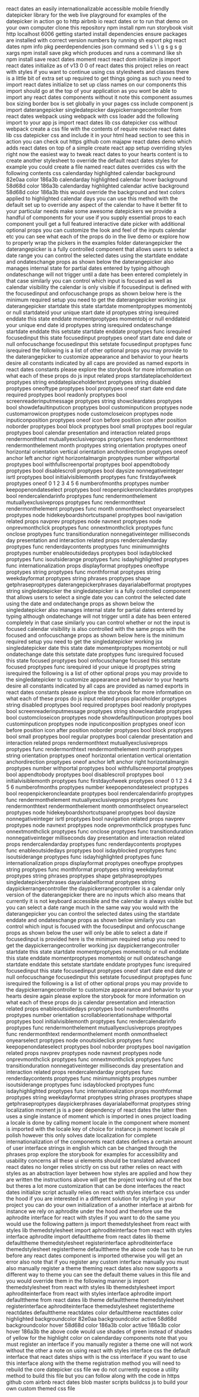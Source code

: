 react dates an easily internationalizable accessible mobile friendly datepicker library for the web live playground for examples of the datepicker in action go to http airbnb io react dates or to run that demo on your own computer clone this repository npm install npm run storybook visit http localhost 6006 getting started install dependencies ensure packages are installed with correct version numbers by running sh export pkg react dates npm info pkg peerdependencies json command sed s \ \ g s g s g xargs npm install save pkg which produces and runs a command like sh npm install save react dates moment react react dom initialize js import react dates initialize as of v13 0 0 of react dates this project relies on react with styles if you want to continue using css stylesheets and classes there is a little bit of extra set up required to get things going as such you need to import react dates initialize to set up class names on our components this import should go at the top of your application as you wont be able to import any react dates components without it note this component assumes box sizing border box is set globally in your pages css include component js import daterangepicker singledatepicker daypickerrangecontroller from react dates webpack using webpack with css loader add the following import to your app js import react dates lib css datepicker css without webpack create a css file with the contents of require resolve react dates lib css datepicker css and include it in your html head section to see this in action you can check out https github com majapw react dates demo which adds react dates on top of a simple create react app setup overriding styles right now the easiest way to tweak react dates to your hearts content is to create another stylesheet to override the default react dates styles for example you could create a file named react dates overrides css with the following contents css calendarday highlighted calendar background 82e0aa color 186a3b calendarday highlighted calendar hover background 58d68d color 186a3b calendarday highlighted calendar active background 58d68d color 186a3b this would override the background and text colors applied to highlighted calendar days you can use this method with the default set up to override any aspect of the calendar to have it better fit to your particular needs make some awesome datepickers we provide a handful of components for your use if you supply essential props to each component youll get a full featured interactive date picker with additional optional props you can customize the look and feel of the inputs calendar etc you can see what each of the props do in the live demo or explore how to properly wrap the pickers in the examples folder daterangepicker the daterangepicker is a fully controlled component that allows users to select a date range you can control the selected dates using the startdate enddate and ondateschange props as shown below the daterangepicker also manages internal state for partial dates entered by typing although ondateschange will not trigger until a date has been entered completely in that case similarly you can control which input is focused as well as calendar visibility the calendar is only visible if focusedinput is defined with the focusedinput and onfocuschange props as shown below here is the minimum required setup you need to get the daterangepicker working jsx daterangepicker startdate this state startdate momentproptypes momentobj or null startdateid your unique start date id proptypes string isrequired enddate this state enddate momentproptypes momentobj or null enddateid your unique end date id proptypes string isrequired ondateschange startdate enddate this setstate startdate enddate proptypes func isrequired focusedinput this state focusedinput proptypes oneof start date end date or null onfocuschange focusedinput this setstate focusedinput proptypes func isrequired the following is a list of other optional props you may provide to the daterangepicker to customize appearance and behavior to your hearts desire all constants indicated by all caps are provided as named exports in react dates constants please explore the storybook for more information on what each of these props do js input related props startdateplaceholdertext proptypes string enddateplaceholdertext proptypes string disabled proptypes oneoftype proptypes bool proptypes oneof start date end date required proptypes bool readonly proptypes bool screenreaderinputmessage proptypes string showcleardates proptypes bool showdefaultinputicon proptypes bool custominputicon proptypes node customarrowicon proptypes node customcloseicon proptypes node inputiconposition proptypes oneof icon before position icon after position noborder proptypes bool block proptypes bool small proptypes bool regular proptypes bool calendar presentation and interaction related props rendermonthtext mutuallyexclusiveprops proptypes func rendermonthtext rendermonthelement month proptypes string orientation proptypes oneof horizontal orientation vertical orientation anchordirection proptypes oneof anchor left anchor right horizontalmargin proptypes number withportal proptypes bool withfullscreenportal proptypes bool appendtobody proptypes bool disablescroll proptypes bool daysize nonnegativeinteger isrtl proptypes bool initialvisiblemonth proptypes func firstdayofweek proptypes oneof 0 1 2 3 4 5 6 numberofmonths proptypes number keepopenondateselect proptypes bool reopenpickeroncleardates proptypes bool rendercalendarinfo proptypes func rendermonthelement mutuallyexclusiveprops proptypes func rendermonthtext rendermonthelement proptypes func month onmonthselect onyearselect proptypes node hidekeyboardshortcutspanel proptypes bool navigation related props navprev proptypes node navnext proptypes node onprevmonthclick proptypes func onnextmonthclick proptypes func onclose proptypes func transitionduration nonnegativeinteger milliseconds day presentation and interaction related props rendercalendarday proptypes func renderdaycontents proptypes func minimumnights proptypes number enableoutsidedays proptypes bool isdayblocked proptypes func isoutsiderange proptypes func isdayhighlighted proptypes func internationalization props displayformat proptypes oneoftype proptypes string proptypes func monthformat proptypes string weekdayformat proptypes string phrases proptypes shape getphraseproptypes daterangepickerphrases dayarialabelformat proptypes string singledatepicker the singledatepicker is a fully controlled component that allows users to select a single date you can control the selected date using the date and ondatechange props as shown below the singledatepicker also manages internal state for partial dates entered by typing although ondatechange will not trigger until a date has been entered completely in that case similarly you can control whether or not the input is focused calendar visibility is also controlled with the same props with the focused and onfocuschange props as shown below here is the minimum required setup you need to get the singledatepicker working jsx singledatepicker date this state date momentproptypes momentobj or null ondatechange date this setstate date proptypes func isrequired focused this state focused proptypes bool onfocuschange focused this setstate focused proptypes func isrequired id your unique id proptypes string isrequired the following is a list of other optional props you may provide to the singledatepicker to customize appearance and behavior to your hearts desire all constants indicated by all caps are provided as named exports in react dates constants please explore the storybook for more information on what each of these props do js input related props placeholder proptypes string disabled proptypes bool required proptypes bool readonly proptypes bool screenreaderinputmessage proptypes string showcleardate proptypes bool customcloseicon proptypes node showdefaultinputicon proptypes bool custominputicon proptypes node inputiconposition proptypes oneof icon before position icon after position noborder proptypes bool block proptypes bool small proptypes bool regular proptypes bool calendar presentation and interaction related props rendermonthtext mutuallyexclusiveprops proptypes func rendermonthtext rendermonthelement month proptypes string orientation proptypes oneof horizontal orientation vertical orientation anchordirection proptypes oneof anchor left anchor right horizontalmargin proptypes number withportal proptypes bool withfullscreenportal proptypes bool appendtobody proptypes bool disablescroll proptypes bool initialvisiblemonth proptypes func firstdayofweek proptypes oneof 0 1 2 3 4 5 6 numberofmonths proptypes number keepopenondateselect proptypes bool reopenpickeroncleardate proptypes bool rendercalendarinfo proptypes func rendermonthelement mutuallyexclusiveprops proptypes func rendermonthtext rendermonthelement month onmonthselect onyearselect proptypes node hidekeyboardshortcutspanel proptypes bool daysize nonnegativeinteger isrtl proptypes bool navigation related props navprev proptypes node navnext proptypes node onprevmonthclick proptypes func onnextmonthclick proptypes func onclose proptypes func transitionduration nonnegativeinteger milliseconds day presentation and interaction related props rendercalendarday proptypes func renderdaycontents proptypes func enableoutsidedays proptypes bool isdayblocked proptypes func isoutsiderange proptypes func isdayhighlighted proptypes func internationalization props displayformat proptypes oneoftype proptypes string proptypes func monthformat proptypes string weekdayformat proptypes string phrases proptypes shape getphraseproptypes singledatepickerphrases dayarialabelformat proptypes string daypickerrangecontroller the daypickerrangecontroller is a calendar only version of the daterangepicker there are no inputs which also means that currently it is not keyboard accessible and the calendar is always visible but you can select a date range much in the same way you would with the daterangepicker you can control the selected dates using the startdate enddate and ondateschange props as shown below similarly you can control which input is focused with the focusedinput and onfocuschange props as shown below the user will only be able to select a date if focusedinput is provided here is the minimum required setup you need to get the daypickerrangecontroller working jsx daypickerrangecontroller startdate this state startdate momentproptypes momentobj or null enddate this state enddate momentproptypes momentobj or null ondateschange startdate enddate this setstate startdate enddate proptypes func isrequired focusedinput this state focusedinput proptypes oneof start date end date or null onfocuschange focusedinput this setstate focusedinput proptypes func isrequired the following is a list of other optional props you may provide to the daypickerrangecontroller to customize appearance and behavior to your hearts desire again please explore the storybook for more information on what each of these props do js calendar presentation and interaction related props enableoutsidedays proptypes bool numberofmonths proptypes number orientation scrollableorientationshape withportal proptypes bool initialvisiblemonth proptypes func rendercalendarinfo proptypes func rendermonthelement mutuallyexclusiveprops proptypes func rendermonthtext rendermonthelement month onmonthselect onyearselect proptypes node onoutsideclick proptypes func keepopenondateselect proptypes bool noborder proptypes bool navigation related props navprev proptypes node navnext proptypes node onprevmonthclick proptypes func onnextmonthclick proptypes func transitionduration nonnegativeinteger milliseconds day presentation and interaction related props rendercalendarday proptypes func renderdaycontents proptypes func minimumnights proptypes number isoutsiderange proptypes func isdayblocked proptypes func isdayhighlighted proptypes func internationalization props monthformat proptypes string weekdayformat proptypes string phrases proptypes shape getphraseproptypes daypickerphrases dayarialabelformat proptypes string localization moment js is a peer dependency of react dates the latter then uses a single instance of moment which is imported in ones project loading a locale is done by calling moment locale in the component where moment is imported with the locale key of choice for instance js moment locale pl polish however this only solves date localization for complete internationalization of the components react dates defines a certain amount of user interface strings in english which can be changed through the phrases prop explore the storybook for examples for accessibility and usability concerns all these ui elements should be translated advanced react dates no longer relies strictly on css but rather relies on react with styles as an abstraction layer between how styles are applied and how they are written the instructions above will get the project working out of the box but theres a lot more customization that can be done interfaces the react dates initialize script actually relies on react with styles interface css under the hood if you are interested in a different solution for styling in your project you can do your own initialization of a another interface at airbnb for instance we rely on aphrodite under the hood and therefore use the aphrodite interface for react with styles if you want to do the same you would use the following pattern js import themedstylesheet from react with styles lib themedstylesheet import aphroditeinterface from react with styles interface aphrodite import defaulttheme from react dates lib theme defaulttheme themedstylesheet registerinterface aphroditeinterface themedstylesheet registertheme defaulttheme the above code has to be run before any react dates component is imported otherwise you will get an error also note that if you register any custom interface manually you must also manually register a theme theming react dates also now supports a different way to theme you can see the default theme values in this file and you would override them in the following manner js import themedstylesheet from react with styles lib themedstylesheet import aphroditeinterface from react with styles interface aphrodite import defaulttheme from react dates lib theme defaulttheme themedstylesheet registerinterface aphroditeinterface themedstylesheet registertheme reactdates defaulttheme reactdates color defaulttheme reactdates color highlighted backgroundcolor 82e0aa backgroundcolor active 58d68d backgroundcolor hover 58d68d color 186a3b color active 186a3b color hover 186a3b the above code would use shades of green instead of shades of yellow for the highlight color on calendarday components note that you must register an interface if you manually register a theme one will not work without the other a note on using react with styles interface css the default interface that react dates ships with is the css interface if you want to use this interface along with the theme registration method you will need to rebuild the core datepicker css file we do not currently expose a utility method to build this file but you can follow along with the code in https github com airbnb react dates blob master scripts buildcss js to build your own custom themed css file